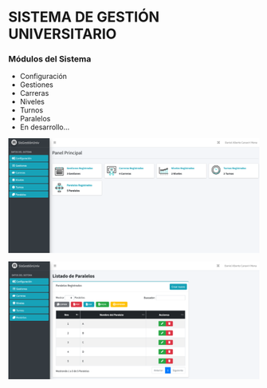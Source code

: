 # SISTEMA DE GESTIÓN UNIVERSITARIO

### Módulos del Sistema

- Configuración
- Gestiones
- Carreras
- Niveles
- Turnos
- Paralelos
- En desarrollo... 

![preview img](/preview.png)

![preview img](/preview2.png)